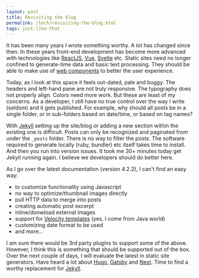 ```yaml
---
layout: post
title: Revisiting the blog
permalink: /tech/revisiting-the-blog.html
tags: just-like-that
---
```


It has been many years I wrote something worthy. A lot has changed since then. In these years
front-end development has become more advanced with technologies like [ReactJS][1], [Vue][9], 
[Svelte][15] etc. Static sites need no longer confined to generate-time data and basic text
processing. They should be able to make use of [web components][16] to better the user experience.

Today, as I look at this space it feels out-dated, pale and buggy. The headers and left-hand 
pane are not truly responsive. The typography does not properly align. Colors need more work.
But these are least of my concerns. As a developer, I still have no true control over the way 
I write (seldom) and it gets published. For example, why should all posts be in a single folder, 
or in sub-folders based on date/time, or based on tag names? 

With [Jekyll][4] setting up the site/blog or adding a new section within the existing one is 
difficult. Posts  can only be recognized and paginated from under the `_posts` folder.  There 
is no way to filter the posts. The software required to generate locally (ruby, bundler) etc
itself takes time to install. And then you run into version issues. It took me 30+ minutes today
get Jekyll running again. I believe we developers should do better here.

As I go over the latest documentation (version 4.2.2), I can't find an easy way: 

* to customize functionality using Javascript
* no way to optimize/thumbnail images directly
* pull HTTP data to merge into posts
* creating automatic post excerpt
* inline/donwload external images
* support for [Velocity templates][17] (yes, I come from Java world)
* customizing date format to be used
* and more...

I am sure there would be 3rd party plugins to support some of the above. However, I think this
is something that should be supported out of the box. Over the next couple of days, I will evaluate 
the latest in static site generators. Have heard a lot about [Hugo][5], [Gatsby][6] and [Next][7]. 
Time to find a worthy replacement for [Jekyll][4].

[1]: https://reactjs.org
[2]: https://vlang.io
[3]: https://go.dev
[4]: https://jekyllrb.com
[5]: https://gohugo.io
[6]: https://gatsbyjs.org
[7]: https://nextjs.org
[8]: https://github.com
[9]: https://vuejs.org
[10]: https://stedolan.github.io/jq
[11]: https://github.com/rupa/z
[12]: https://httpie.io
[13]: https://esbuild.github.io
[14]: https://parceljs.org
[15]: https://svelte.dev
[16]: https://developer.mozilla.org/en-US/docs/Web/Web_Components
[17]: https://velocity.apache.org
